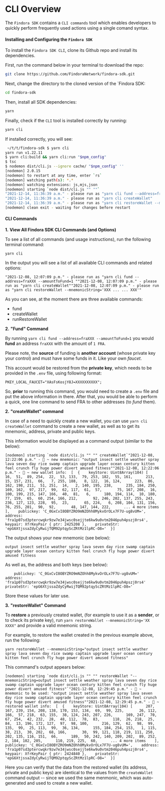 # CLI Overview

The `Findora SDK` contains a `CLI commands` tool which enables developers to quickly perform frequently used actions using a single comand syntax.

#### **Installing and Configuring the `Findora SDK`**[​](https://wiki.findora.org/docs/developers/utxo/utxo-guides/sdk-cli#installing-and-configuring-the-findora-sdk) <a href="#installing-and-configuring-the-findora-sdk" id="installing-and-configuring-the-findora-sdk"></a>

To install the `Findora SDK CLI`, clone its Github repo and install its dependencies.

First, run the command below in your terminal to download the repo:

```bash
git clone https://github.com/FindoraNetwork/findora-sdk.git
```

Next, change the directory to the cloned version of the \`Findora SDK:

```bash
cd findora-sdk
```

Then, install all SDK dependencies:

```bash
yarn
```

Finally, check if the `CLI` tool is installed correctly by running:

```bash
yarn cli
```

If installed correctly, you will see:

```bash
 ~/t/t/findora-sdk $ yarn cli
yarn run v1.22.11
$ yarn cli:build && yarn cli:run "$npm_config"
$ tsc
$ nodemon dist/cli.js --ignore cache/ "$npm_config" ''
[nodemon] 2.0.15
[nodemon] to restart at any time, enter `rs`
[nodemon] watching path(s): *.*
[nodemon] watching extensions: js,mjs,json
[nodemon] starting `node dist/cli.js "" ""`
"2021-12-14, 11:36:39 a.m." - please run as "yarn cli fund --address=fraXXX --amountToFund=1 "
"2021-12-14, 11:36:39 a.m." - please run as "yarn cli createWallet"
"2021-12-14, 11:36:39 a.m." - please run as "yarn cli restoreWallet --mnemonicString='XXX ... ... XXX'"
[nodemon] clean exit - waiting for changes before restart
```

#### **CLI Commands**[​](https://wiki.findora.org/docs/developers/utxo/utxo-guides/sdk-cli#cli-commands) <a href="#cli-commands" id="cli-commands"></a>

**1.** **View All Findora SDK CLI Commands (and Options)**

To see a list of all commands (and usage instructions), run the following terminal command:

```
yarn cli
```

In the output you will see a list of all available CLI commands and related options:

```
"2021-12-08, 12:07:09 p.m." - please run as "yarn cli fund --address=fraXXX --amountToFund=1 ""2021-12-08, 12:07:09 p.m." - please run as "yarn cli createWallet""2021-12-08, 12:07:09 p.m." - please run as "yarn cli restoreWallet --mnemonicString='XXX ... ... XXX'"
```

As you can see, at the moment there are three available commands:

* fund
* createWallet
* runRestoreWallet

**2.** **"Fund" Command**

By running `yarn cli fund --address=fraXXX --amountToFund=1` you would **fund** an address `fraXXX` with the amount of `1 FRA`.

Please note, the **source** of funding is **another account** (whose private key your control) and must have some funds in it. Like your own _faucet_.

This account would be restored from the **private key**, which needs to be provided in the `.env` file, using following format:

```
PKEY_LOCAL_FAUCET="XAsFsKosjY8J=XXXXXXXXXX";
```

So, **prior** to running this command, you would need to create a `.env` file and put the above information in there. After that, you would be able to perform a quick, one line command to send FRA to other addresses (to _fund_ them).

**2.** **"createWallet" command**

In case of a need to quickly create a new wallet, you can use `yarn cli createWallet` command to create a new wallet, as well as to get its mnemonic, address, private and public keys.

This information would be displayed as a command output (similar to the below):

```
[nodemon] starting `node dist/cli.js "" "" createWallet`"2021-12-08, 12:22:06 p.m." - 🚀 ~ new mnemonic: "output insect settle weather spray lava seven day rice swamp captain upgrade layer ocean century kitten feel crunch fly huge power divert amused fitness""2021-12-08, 12:22:06 p.m." - 🚀 ~ new wallet info:  [  {    keyStore: Uint8Array(104) [       16,  51,  89, 254,  22,  53, 133,  79, 253, 182,  55, 161,      213,  15, 157, 231,  66,   7, 255, 188,   8, 122,  16, 124,      223,  86, 162, 198, 211,  51, 251,  14,   2, 140, 195, 238,      235, 184, 250, 169, 162,  97, 217,  99,  62, 117,  61,  57,       75, 167, 208,  16, 100, 199, 215, 147, 166,  40,  81,   6,      180, 194, 114,  10, 180,  77, 159,  65,  60, 254, 166, 212,       92, 246, 202, 137, 255, 243, 236, 127, 123, 228,  95,  23,       65, 224,   6, 208, 104, 131, 156,  76, 255, 201,  90,  92,       48, 147, 144, 222,      ... 4 more items    ],    publickey: 'C_0GxCvI8OBYZRO9mNZOhh8MykvOrOLx7F7U-ug8vUM=',    address: 'fra1p07sd3ptercwqkr9zw7e34jwsc0sejjte6kw9u0vtm2046puh4pszj0rs4',    keypair: XfrKeyPair { ptr: 2425208 },    privateStr: 'epG6XtjssaZdyCyRwijTQM92ptqyScZRtMz1lpRC-O8='  }]
```

The output shows your new mnemonic (see below):

```
output insect settle weather spray lava seven day rice swamp captain upgrade layer ocean century kitten feel crunch fly huge power divert amused fitness
```

As well as, the address and both keys (see below):

```
    publickey: 'C_0GxCvI8OBYZRO9mNZOhh8MykvOrOLx7F7U-ug8vUM='    address: 'fra1p07sd3ptercwqkr9zw7e34jwsc0sejjte6kw9u0vtm2046puh4pszj0rs4'    privateStr: 'epG6XtjssaZdyCyRwijTQM92ptqyScZRtMz1lpRC-O8='
```

Store these values for later use.

**3.** **"restoreWallet" Command**

To **restore** a previously created wallet, (for example to use it as a **sender**, or to check its private key), run `yarn restoreWallet --mnemonicString='XX XXXX"` and provide a valid mnemonic string.

For example, to restore the wallet created in the previous example above, run the following:

```
yarn restoreWallet --mnemonicString="output insect settle weather spray lava seven day rice swamp captain upgrade layer ocean century kitten feel crunch fly huge power divert amused fitness"
```

This command's output appears below:

```
[nodemon] starting `node dist/cli.js "" "" restoreWallet "--mnemonicString=output insect settle weather spray lava seven day rice swamp captain upgrade layer ocean century kitten feel crunch fly huge power divert amused fitness"`"2021-12-08, 12:29:45 p.m." - 🚀 ~ mnemonic to be used: "output insect settle weather spray lava seven day rice swamp captain upgrade layer ocean century kitten feel crunch fly huge power divert amused fitness""2021-12-08, 12:29:45 p.m." - 🚀 ~ restored wallet info:  [  {    keyStore: Uint8Array(104) [      207, 167, 239, 154, 208, 138, 170, 153, 134,  69,  99, 225,       26, 112, 166,  57, 218,  63, 155,  38, 124, 243, 207, 226,      169, 247,  70,  67, 254,  42, 232,  28,  48, 112,  78,  83,      118,  26, 218,  25,  84,  13, 196, 172, 127,  97,  98, 100,      216, 129,  62,  98,  99, 135,  99,  25, 113,  99,  36, 134,      155, 184, 254, 153,   1, 115,  38, 213,  30, 202,  68, 166,       30,  99, 121, 118, 219, 111, 250, 202, 135, 116, 151,  66,      189,  50, 242, 140, 209, 202,  89, 252,   2, 184, 102, 205,      110, 219, 225,  60,      ... 4 more items    ],    publickey: 'C_0GxCvI8OBYZRO9mNZOhh8MykvOrOLx7F7U-ug8vUM=',    address: 'fra1p07sd3ptercwqkr9zw7e34jwsc0sejjte6kw9u0vtm2046puh4pszj0rs4',    keypair: XfrKeyPair { ptr: 2424840 },    privateStr: 'epG6XtjssaZdyCyRwijTQM92ptqyScZRtMz1lpRC-O8='  }]
```

Here you can verify that the data from the restored wallet (its address, private and public keys) are identical to the values from the `createWallet` command output -- since we used the same menmonic, which was auto-generated and used to create a new wallet.
